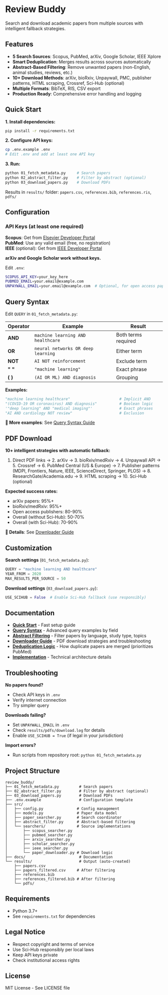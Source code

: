 # Review Buddy

Search and download academic papers from multiple sources with intelligent fallback strategies.

## Features

- **5 Search Sources**: Scopus, PubMed, arXiv, Google Scholar, IEEE Xplore
- **Smart Deduplication**: Merges results across sources automatically
- **Abstract-Based Filtering**: Remove unwanted papers (non-English, animal studies, reviews, etc.)
- **10+ Download Methods**: arXiv, bioRxiv, Unpaywall, PMC, publisher patterns, HTML scraping, Crossref, Sci-Hub (optional)
- **Multiple Formats**: BibTeX, RIS, CSV export
- **Production Ready**: Comprehensive error handling and logging

## Quick Start

**1. Install dependencies:**
```bash
pip install -r requirements.txt
```

**2. Configure API keys:**
```bash
cp .env.example .env
# Edit .env and add at least one API key
```

**3. Run:**
```bash
python 01_fetch_metadata.py     # Search papers
python 02_abstract_filter.py    # Filter by abstract (optional)
python 03_download_papers.py    # Download PDFs
```

Results in `results/` folder: `papers.csv`, `references.bib`, `references.ris`, `pdfs/`

## Configuration

### API Keys (at least one required)

**Scopus**: Get from [Elsevier Developer Portal](https://dev.elsevier.com/)  
**PubMed**: Use any valid email (free, no registration)  
**IEEE** (optional): Get from [IEEE Developer Portal](https://developer.ieee.org/)

**arXiv and Google Scholar work without keys.**

Edit `.env`:
```bash
SCOPUS_API_KEY=your_key_here
PUBMED_EMAIL=your.email@example.com
UNPAYWALL_EMAIL=your.email@example.com  # Optional, for open access papers
```

## Query Syntax

Edit `QUERY` in `01_fetch_metadata.py`:

| Operator | Example | Result |
|----------|---------|--------|
| **AND** | `machine learning AND healthcare` | Both terms required |
| **OR** | `neural networks OR deep learning` | Either term |
| **NOT** | `AI NOT reinforcement` | Exclude term |
| **" "** | `"machine learning"` | Exact phrase |
| **( )** | `(AI OR ML) AND diagnosis` | Grouping |

**Examples:**
```python
"machine learning healthcare"                      # Implicit AND
"(COVID-19 OR coronavirus) AND diagnosis"          # Boolean logic
'"deep learning" AND "medical imaging"'            # Exact phrases
"AI AND cardiology NOT review"                     # Exclusion
```

**📖 More examples**: See [Query Syntax Guide](docs/QUERY_SYNTAX.md)

## PDF Download

**10+ intelligent strategies with automatic fallback:**

1. Direct PDF links → 2. arXiv → 3. bioRxiv/medRxiv → 4. Unpaywall API → 5. Crossref → 6. PubMed Central (US & Europe) → 7. Publisher patterns (MDPI, Frontiers, Nature, IEEE, ScienceDirect, Springer, PLOS) → 8. ResearchGate/Academia.edu → 9. HTML scraping → 10. Sci-Hub (optional)

**Expected success rates:**
- arXiv papers: 95%+
- bioRxiv/medRxiv: 95%+
- Open access publishers: 80-90%
- Overall (without Sci-Hub): 50-70%
- Overall (with Sci-Hub): 70-90%

**📖 Details**: See [Downloader Guide](docs/DOWNLOADER_GUIDE.md)

## Customization

**Search settings** (`01_fetch_metadata.py`):
```python
QUERY = "machine learning AND healthcare"
YEAR_FROM = 2020
MAX_RESULTS_PER_SOURCE = 50
```

**Download settings** (`03_download_papers.py`):
```python
USE_SCIHUB = False  # Enable Sci-Hub fallback (use responsibly)
```

## Documentation

- **[Quick Start](docs/QUICKSTART.md)** - Fast setup guide
- **[Query Syntax](docs/QUERY_SYNTAX.md)** - Advanced query examples by field
- **[Abstract Filtering](docs/ABSTRACT_FILTERING.md)** - Filter papers by language, study type, topics
- **[Downloader Guide](docs/DOWNLOADER_GUIDE.md)** - PDF download strategies and troubleshooting
- **[Deduplication Logic](docs/DEDUPLICATION.md)** - How duplicate papers are merged (prioritizes PubMed)
- **[Implementation](docs/IMPLEMENTATION_SUMMARY.md)** - Technical architecture details

## Troubleshooting

**No papers found?**
- Check API keys in `.env`
- Verify internet connection
- Try simpler query

**Downloads failing?**
- Set `UNPAYWALL_EMAIL` in `.env`
- Check `results/pdfs/download.log` for details
- Enable `USE_SCIHUB = True` (if legal in your jurisdiction)

**Import errors?**
- Run scripts from repository root: `python 01_fetch_metadata.py`

## Project Structure

```
review_buddy/
├── 01_fetch_metadata.py         # Search papers
├── 02_abstract_filter.py        # Filter by abstract (optional)
├── 03_download_papers.py        # Download PDFs
├── .env.example                 # Configuration template
├── src/
│   ├── config.py               # Config management
│   ├── models.py               # Paper data model
│   ├── paper_searcher.py       # Search coordinator
│   ├── abstract_filter.py      # Abstract-based filtering
│   └── searchers/              # Source implementations
│       ├── scopus_searcher.py
│       ├── pubmed_searcher.py
│       ├── arxiv_searcher.py
│       ├── scholar_searcher.py
│       ├── ieee_searcher.py
│       └── paper_downloader.py # Download logic
├── docs/                        # Documentation
└── results/                     # Output (auto-created)
    ├── papers.csv
    ├── papers_filtered.csv     # After filtering
    ├── references.bib
    ├── references_filtered.bib # After filtering
    └── pdfs/
```

## Requirements

- Python 3.7+
- See `requirements.txt` for dependencies

## Legal Notice

- Respect copyright and terms of service
- Use Sci-Hub responsibly per local laws
- Keep API keys private
- Check institutional access rights

## License

MIT License - See LICENSE file
